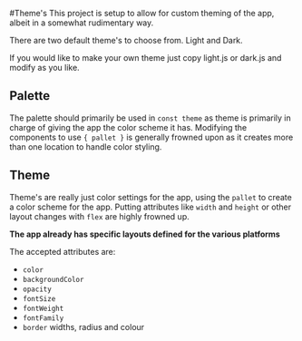 #Theme's
This project is setup to allow for custom theming of the app, albeit in a somewhat rudimentary way.

There are two default theme's to choose from. Light and Dark. 

If you would like to make your own theme just copy light.js or dark.js and modify as you like.

## Palette
The palette should primarily be used in `const theme` as theme is primarily in charge of giving the app
the color scheme it has. Modifying the components to use `{ pallet }` is generally frowned upon as it 
creates more than one location to handle color styling.

## Theme
Theme's are really just color settings for the app, using the `pallet` to create a color scheme for the app.
Putting attributes like `width` and `height` or other layout changes with `flex` are highly frowned up.


__The app already has specific layouts defined for the various platforms__

The accepted attributes are:
- `color`
- `backgroundColor`
- `opacity`
- `fontSize`
- `fontWeight`
- `fontFamily`
- `border` widths, radius and colour
